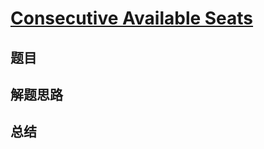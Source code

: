 # [Consecutive Available Seats](https://leetcode.com/problems/consecutive-available-seats/)

## 题目


## 解题思路


## 总结


